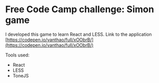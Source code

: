 # Free Code Camp challenge: Simon game
I developed this game to learn React and LESS. Link to the application [https://codepen.io/vanthao/full/xOObrB/](https://codepen.io/vanthao/full/xOObrB/)

Tools used:
- React
- LESS
- ToneJS
